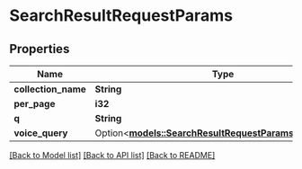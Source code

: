 # SearchResultRequestParams

## Properties

Name | Type | Description | Notes
------------ | ------------- | ------------- | -------------
**collection_name** | **String** |  | 
**per_page** | **i32** |  | 
**q** | **String** |  | 
**voice_query** | Option<[**models::SearchResultRequestParamsVoiceQuery**](SearchResult_request_params_voice_query.md)> |  | [optional]

[[Back to Model list]](../README.md#documentation-for-models) [[Back to API list]](../README.md#documentation-for-api-endpoints) [[Back to README]](../README.md)


